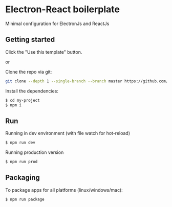 # Electron-React boilerplate

Minimal configuration for ElectronJs and ReactJs

## Getting started

Click the "Use this template" button.

or

Clone the repo via git:

```bash
git clone --depth 1 --single-branch --branch master https://github.com/andreagualandi/electron-react-boilerplate.git my-project
```

Install the dependencies:

```bash
$ cd my-project
$ npm i
```

## Run

Running in dev environment (with file watch for hot-reload)

```bash
$ npm run dev
```

Running production version

```bash
$ npm run prod
```

## Packaging

To package apps for all platforms (linux/windows/mac):

```bash
$ npm run package
